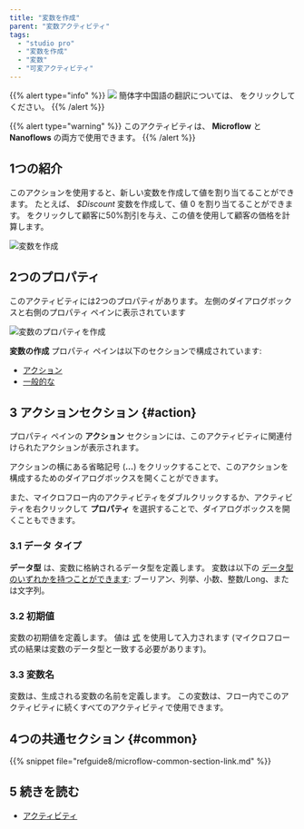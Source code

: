 ```yaml
---
title: "変数を作成"
parent: "変数アクティビティ"
tags:
  - "studio pro"
  - "変数を作成"
  - "変数"
  - "可変アクティビティ"
---
```


{{% alert type="info" %}}
<img src="attachments/chinese-translation/china.png" style="display: inline-block; margin: 0" /> 簡体字中国語の翻訳については、 [<unk> <unk> <unk>](https://cdn.mendix.tencent-cloud.com/documentation/refguide8/create-variable.pdf) をクリックしてください。
{{% /alert %}}

{{% alert type="warning" %}}
このアクティビティは、 **Microflow** と **Nanoflows** の両方で使用できます。
{{% /alert %}}

## 1つの紹介

このアクションを使用すると、新しい変数を作成して値を割り当てることができます。 たとえば、 *$Discount* 変数を作成して、値 0 を割り当てることができます。 をクリックして顧客に50%割引を与え、この値を使用して顧客の価格を計算します。

![変数を作成](attachments/variable-activities/create-variable.png)

## 2つのプロパティ

このアクティビティには2つのプロパティがあります。 左側のダイアログボックスと右側のプロパティ ペインに表示されています

![変数のプロパティを作成](attachments/variable-activities/create-variable-properties.png)

**変数の作成** プロパティ ペインは以下のセクションで構成されています:

* [アクション](#action)
* [一般的な](#common)

## 3 アクションセクション {#action}

プロパティ ペインの **アクション** セクションには、このアクティビティに関連付けられたアクションが表示されます。

アクションの横にある省略記号 (**…**) をクリックすることで、このアクションを構成するためのダイアログボックスを開くことができます。

また、マイクロフロー内のアクティビティをダブルクリックするか、アクティビティを右クリックして **プロパティ** を選択することで、ダイアログボックスを開くこともできます。

### 3.1 データ タイプ

**データ型** は、変数に格納されるデータ型を定義します。 変数は以下の [データ型のいずれかを持つことができます](data-types): ブーリアン、列挙、小数、整数/Long、または文字列。

### 3.2 初期値

変数の初期値を定義します。 値は [式](expressions) を使用して入力されます (マイクロフロー式の結果は変数のデータ型と一致する必要があります)。

### 3.3 変数名

変数は、生成される変数の名前を定義します。 この変数は、フロー内でこのアクティビティに続くすべてのアクティビティで使用できます。

## 4つの共通セクション {#common}

{{% snippet file="refguide8/microflow-common-section-link.md" %}}

## 5 続きを読む

* [アクティビティ](アクティビティ)